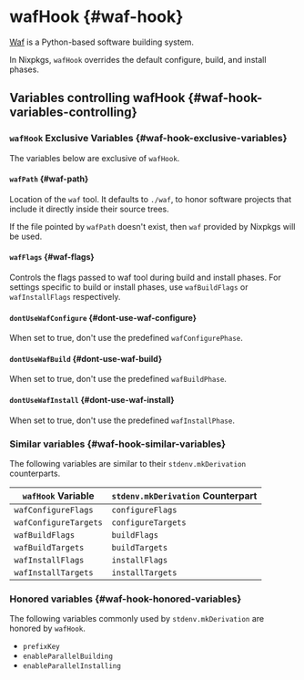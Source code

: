 # wafHook {#waf-hook}

[Waf](https://waf.io) is a Python-based software building system.

In Nixpkgs, `wafHook` overrides the default configure, build, and install phases.

## Variables controlling wafHook {#waf-hook-variables-controlling}

### `wafHook` Exclusive Variables {#waf-hook-exclusive-variables}

The variables below are exclusive of `wafHook`.

#### `wafPath` {#waf-path}

Location of the `waf` tool. It defaults to `./waf`, to honor software projects that include it directly inside their source trees.

If the file pointed by `wafPath` doesn't exist, then `waf` provided by Nixpkgs will be used.

#### `wafFlags` {#waf-flags}

Controls the flags passed to waf tool during build and install phases. For settings specific to build or install phases, use `wafBuildFlags` or `wafInstallFlags` respectively.

#### `dontUseWafConfigure` {#dont-use-waf-configure}

When set to true, don't use the predefined `wafConfigurePhase`.

#### `dontUseWafBuild` {#dont-use-waf-build}

When set to true, don't use the predefined `wafBuildPhase`.

#### `dontUseWafInstall` {#dont-use-waf-install}

When set to true, don't use the predefined `wafInstallPhase`.

### Similar variables {#waf-hook-similar-variables}

The following variables are similar to their `stdenv.mkDerivation` counterparts.

| `wafHook` Variable    | `stdenv.mkDerivation` Counterpart |
|-----------------------|-----------------------------------|
| `wafConfigureFlags`   | `configureFlags`                  |
| `wafConfigureTargets` | `configureTargets`                |
| `wafBuildFlags`       | `buildFlags`                      |
| `wafBuildTargets`     | `buildTargets`                    |
| `wafInstallFlags`     | `installFlags`                    |
| `wafInstallTargets`   | `installTargets`                  |

### Honored variables {#waf-hook-honored-variables}

The following variables commonly used by `stdenv.mkDerivation` are honored by `wafHook`.

- `prefixKey`
- `enableParallelBuilding`
- `enableParallelInstalling`
